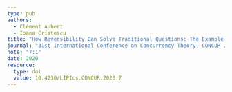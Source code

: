 ```yaml
---
type: pub
authors:
  - Clément Aubert 
  - Ioana Cristescu
title: "How Reversibility Can Solve Traditional Questions: The Example of Hereditary History-Preserving Bisimulation."
journal: "31st International Conference on Concurrency Theory, CONCUR 2020, September 1-4, 2020, Vienna, Austria (Virtual Conference)."
note: "7:1"
date: 2020
resource:
  type: doi
  value: 10.4230/LIPIcs.CONCUR.2020.7
---
```

